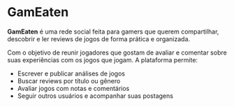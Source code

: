 # GamEaten

**GamEaten** é uma rede social feita para gamers que querem compartilhar, descobrir e ler reviews de jogos de forma prática e organizada.

Com o objetivo de reunir jogadores que gostam de avaliar e comentar sobre suas experiências com os jogos que jogam. A plataforma permite:

- Escrever e publicar análises de jogos
- Buscar reviews por título ou gênero
- Avaliar jogos com notas e comentários
- Seguir outros usuários e acompanhar suas postagens